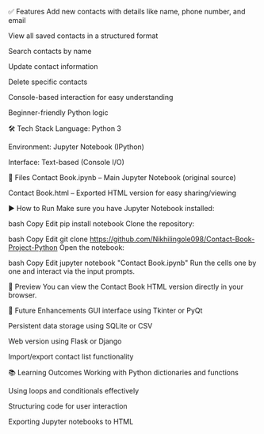 ✅ Features
Add new contacts with details like name, phone number, and email

View all saved contacts in a structured format

Search contacts by name

Update contact information

Delete specific contacts

Console-based interaction for easy understanding

Beginner-friendly Python logic

🛠 Tech Stack
Language: Python 3

Environment: Jupyter Notebook (IPython)

Interface: Text-based (Console I/O)

📁 Files
Contact Book.ipynb – Main Jupyter Notebook (original source)

Contact Book.html – Exported HTML version for easy sharing/viewing

▶️ How to Run
Make sure you have Jupyter Notebook installed:

bash
Copy
Edit
pip install notebook
Clone the repository:

bash
Copy
Edit
git clone https://github.com/Nikhilingole098/Contact-Book-Project-Python
Open the notebook:

bash
Copy
Edit
jupyter notebook "Contact Book.ipynb"
Run the cells one by one and interact via the input prompts.

📸 Preview
You can view the Contact Book HTML version directly in your browser.

🔮 Future Enhancements
GUI interface using Tkinter or PyQt

Persistent data storage using SQLite or CSV

Web version using Flask or Django

Import/export contact list functionality

📚 Learning Outcomes
Working with Python dictionaries and functions

Using loops and conditionals effectively

Structuring code for user interaction

Exporting Jupyter notebooks to HTML

